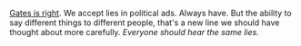 <a href="https://twitter.com/CNNBusiness/status/1192452509215985664">Gates is right</a>. We accept lies in political ads. Always have. But the ability to say different things to different people, that's a new line we should have thought about more carefully. <i>Everyone should hear the same lies.</i> 
